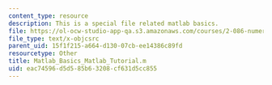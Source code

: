 ```yaml
---
content_type: resource
description: This is a special file related matlab basics.
file: https://ol-ocw-studio-app-qa.s3.amazonaws.com/courses/2-086-numerical-computation-for-mechanical-engineers-spring-2013/eac74596d5d585b63208cf631d5cc855_Matlab_Basics_Matlab_Tutorial.m
file_type: text/x-objcsrc
parent_uid: 15f1f215-a664-d130-07cb-ee14386c89fd
resourcetype: Other
title: Matlab_Basics_Matlab_Tutorial.m
uid: eac74596-d5d5-85b6-3208-cf631d5cc855
---
```

